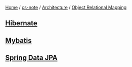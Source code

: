 [Home](https://mengxianbin.github.io) /
[cs-note](https://mengxianbin.github.io/cs-note/content) /
[Architecture](https://mengxianbin.github.io/cs-note/content/Architecture) /
[Object Relational Mapping](https://mengxianbin.github.io/cs-note/content/Architecture/Object%20Relational%20Mapping)

## [Hibernate](https://mengxianbin.github.io/cs-note/content/Architecture/Object%20Relational%20Mapping/Hibernate)

## [Mybatis](https://mengxianbin.github.io/cs-note/content/Architecture/Object%20Relational%20Mapping/Mybatis)

## [Spring Data JPA](https://mengxianbin.github.io/cs-note/content/Architecture/Object%20Relational%20Mapping/Spring%20Data%20JPA)
